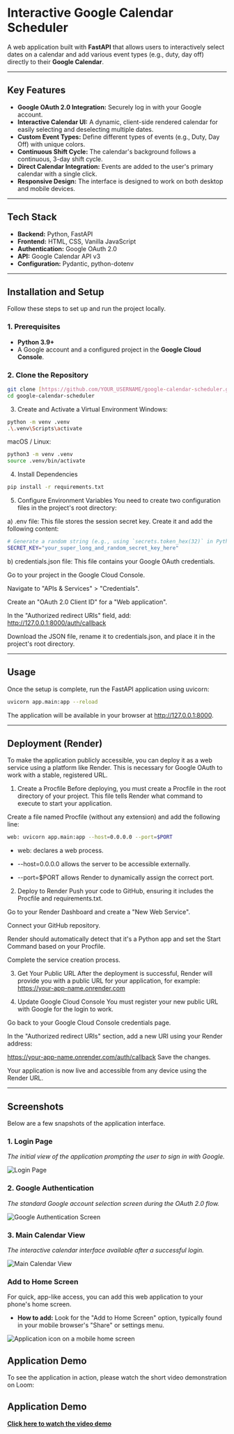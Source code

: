 # Interactive Google Calendar Scheduler

A web application built with **FastAPI** that allows users to interactively select dates on a calendar and add various event types (e.g., duty, day off) directly to their **Google Calendar**.

---

## Key Features

* **Google OAuth 2.0 Integration:** Securely log in with your Google account.
* **Interactive Calendar UI:** A dynamic, client-side rendered calendar for easily selecting and deselecting multiple dates.
* **Custom Event Types:** Define different types of events (e.g., Duty, Day Off) with unique colors.
* **Continuous Shift Cycle:** The calendar's background follows a continuous, 3-day shift cycle.
* **Direct Calendar Integration:** Events are added to the user's primary calendar with a single click.
* **Responsive Design:** The interface is designed to work on both desktop and mobile devices.

---

## Tech Stack

* **Backend:** Python, FastAPI
* **Frontend:** HTML, CSS, Vanilla JavaScript
* **Authentication:** Google OAuth 2.0
* **API:** Google Calendar API v3
* **Configuration:** Pydantic, python-dotenv

---

## Installation and Setup

Follow these steps to set up and run the project locally.

### 1. Prerequisites

* **Python 3.9+**
* A Google account and a configured project in the **Google Cloud Console**.

### 2. Clone the Repository

```bash
git clone [https://github.com/YOUR_USERNAME/google-calendar-scheduler.git](https://github.com/YOUR_USERNAME/google-calendar-scheduler.git)
cd google-calendar-scheduler
```

3. Create and Activate a Virtual Environment
Windows:
```bash
python -m venv .venv
.\.venv\Scripts\activate
```
macOS / Linux:
```bash
python3 -m venv .venv
source .venv/bin/activate
```

4. Install Dependencies
```bash
pip install -r requirements.txt
```
5. Configure Environment Variables
You need to create two configuration files in the project's root directory:

a) .env file:
This file stores the session secret key. Create it and add the following content:
```bash
# Generate a random string (e.g., using `secrets.token_hex(32)` in Python)
SECRET_KEY="your_super_long_and_random_secret_key_here"
```
b) credentials.json file:
This file contains your Google OAuth credentials.

Go to your project in the Google Cloud Console.

Navigate to "APIs & Services" > "Credentials".

Create an "OAuth 2.0 Client ID" for a "Web application".

In the "Authorized redirect URIs" field, add: http://127.0.0.1:8000/auth/callback

Download the JSON file, rename it to credentials.json, and place it in the project's root directory.

---

## Usage

Once the setup is complete, run the FastAPI application using uvicorn:
```bash
uvicorn app.main:app --reload
```
The application will be available in your browser at http://127.0.0.1:8000.

---
## Deployment (Render)

To make the application publicly accessible, you can deploy it as a web service using a platform like Render. This is necessary for Google OAuth to work with a stable, registered URL.

1. Create a Procfile
Before deploying, you must create a Procfile in the root directory of your project. This file tells Render what command to execute to start your application.

Create a file named Procfile (without any extension) and add the following line:

```bash
web: uvicorn app.main:app --host=0.0.0.0 --port=$PORT
```

- web: declares a web process.

- --host=0.0.0.0 allows the server to be accessible externally.

- --port=$PORT allows Render to dynamically assign the correct port.

2. Deploy to Render
Push your code to GitHub, ensuring it includes the Procfile and requirements.txt.

Go to your Render Dashboard and create a "New Web Service".

Connect your GitHub repository.

Render should automatically detect that it's a Python app and set the Start Command based on your Procfile.

Complete the service creation process.

3. Get Your Public URL
After the deployment is successful, Render will provide you with a public URL for your application, for example:
https://your-app-name.onrender.com


4. Update Google Cloud Console
You must register your new public URL with Google for the login to work.

Go back to your Google Cloud Console credentials page.

In the "Authorized redirect URIs" section, add a new URI using your Render address:

https://your-app-name.onrender.com/auth/callback
Save the changes.

Your application is now live and accessible from any device using the Render URL.

---
## Screenshots

Below are a few snapshots of the application interface.

### 1. Login Page
*The initial view of the application prompting the user to sign in with Google.*

![Login Page](app/static/screen/1.png)

### 2. Google Authentication
*The standard Google account selection screen during the OAuth 2.0 flow.*

![Google Authentication Screen](app/static/screen/1.5.png)

### 3. Main Calendar View
*The interactive calendar interface available after a successful login.*

![Main Calendar View](app/static/screen/2.png)

### Add to Home Screen

For quick, app-like access, you can add this web application to your phone's home screen.

* **How to add:** Look for the "Add to Home Screen" option, typically found in your mobile browser's "Share" or settings menu.

![Application icon on a mobile home screen](app/static/screen/3.png)

## Application Demo

To see the application in action, please watch the short video demonstration on Loom:

## Application Demo

**[Click here to watch the video demo](https://www.loom.com/share/5aed8975f2874f1baf1e2f197f1a69b6)**